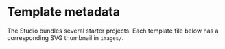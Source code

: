 # Template metadata

The Studio bundles several starter projects. Each template file below has a corresponding SVG thumbnail in `images/`.

<!-- BMX_LiquidDrums.od: images/BMX_LiquidDrums.svg -->
<!-- BMX_Playfield.od: images/BMX_Playfield.svg -->
<!-- BMX_Skyence_buryme_Remix.od: images/BMX_Skyence_buryme_Remix.svg -->
<!-- Breeze.od: images/Breeze.svg -->
<!-- Dub-Techno.od: images/Dub-Techno.svg -->
<!-- Fatso.od: images/Fatso.svg -->
<!-- Release.od: images/Release.svg -->
<!-- Ben.od: images/Ben.svg -->
<!-- BuryMe.od: images/BuryMe.svg -->
<!-- Shafted.od: images/Shafted.svg -->
<!-- SeekDeeper.od: images/SeekDeeper.svg -->
<!-- Sunset.od: images/Sunset.svg -->
